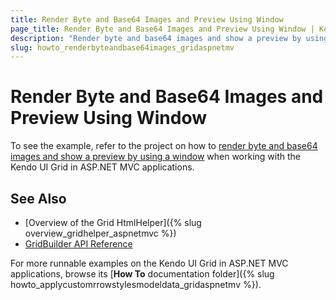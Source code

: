 ```yaml
---
title: Render Byte and Base64 Images and Preview Using Window
page_title: Render Byte and Base64 Images and Preview Using Window | Kendo UI Grid HtmlHelper
description: "Render byte and base64 images and show a preview by using a window when working with the Kendo UI Grid in ASP.NET MVC applications."
slug: howto_renderbyteandbase64images_gridaspnetmv
---
```


# Render Byte and Base64 Images and Preview Using Window

To see the example, refer to the project on how to [render byte and base64 images and show a preview by using a window](https://github.com/telerik/ui-for-aspnet-mvc-examples/tree/master/grid/grid-render-byte-and-base64-images-and-show-preview-using-window) when working with the Kendo UI Grid in ASP.NET MVC applications.

## See Also

* [Overview of the Grid HtmlHelper]({% slug overview_gridhelper_aspnetmvc %})
* [GridBuilder API Reference](http://docs.telerik.com/aspnet-mvc/api/Kendo.Mvc.UI.Fluent/GridBuilder)

For more runnable examples on the Kendo UI Grid in ASP.NET MVC applications, browse its [**How To** documentation folder]({% slug howto_applycustomrrowstylesmodeldata_gridaspnetmv %}).
